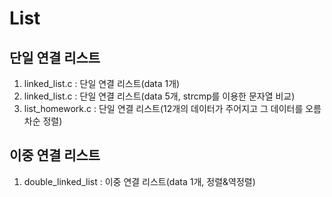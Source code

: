 # List

## 단일 연결 리스트

1. linked_list.c : 단일 연결 리스트(data 1개)  
2. linked_list.c : 단일 연결 리스트(data 5개, strcmp를 이용한 문자열 비교) 
3. list_homework.c : 단일 연결 리스트(12개의 데이터가 주어지고 그 데이터를 오름차순 정렬)


## 이중 연결 리스트

1. double_linked_list : 이중 연결 리스트(data 1개, 정렬&역정렬)  